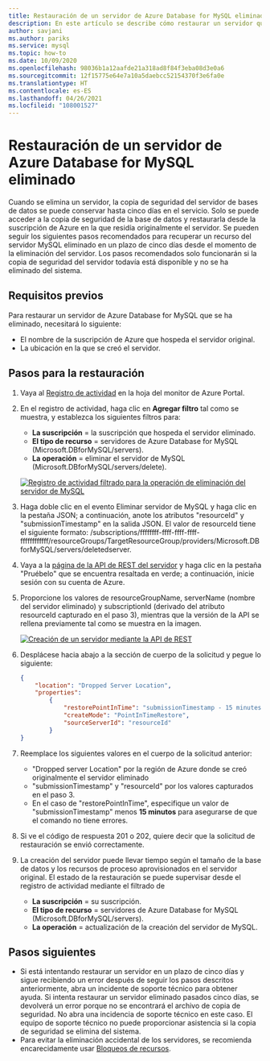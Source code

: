 ```yaml
---
title: Restauración de un servidor de Azure Database for MySQL eliminado
description: En este artículo se describe cómo restaurar un servidor que se ha eliminado en Azure Database for MySQL mediante Azure Portal.
author: savjani
ms.author: pariks
ms.service: mysql
ms.topic: how-to
ms.date: 10/09/2020
ms.openlocfilehash: 98036b1a12aafde21a318ad8f84f3eba08d3e0a6
ms.sourcegitcommit: 12f15775e64e7a10a5daebcc52154370f3e6fa0e
ms.translationtype: HT
ms.contentlocale: es-ES
ms.lasthandoff: 04/26/2021
ms.locfileid: "108001527"
---
```

# <a name="restore-a-deleted-azure-database-for-mysql-server"></a>Restauración de un servidor de Azure Database for MySQL eliminado

Cuando se elimina un servidor, la copia de seguridad del servidor de bases de datos se puede conservar hasta cinco días en el servicio. Solo se puede acceder a la copia de seguridad de la base de datos y restaurarla desde la suscripción de Azure en la que residía originalmente el servidor. Se pueden seguir los siguientes pasos recomendados para recuperar un recurso del servidor MySQL eliminado en un plazo de cinco días desde el momento de la eliminación del servidor. Los pasos recomendados solo funcionarán si la copia de seguridad del servidor todavía está disponible y no se ha eliminado del sistema. 

## <a name="pre-requisites"></a>Requisitos previos
Para restaurar un servidor de Azure Database for MySQL que se ha eliminado, necesitará lo siguiente:
- El nombre de la suscripción de Azure que hospeda el servidor original.
- La ubicación en la que se creó el servidor.

## <a name="steps-to-restore"></a>Pasos para la restauración

1. Vaya al [Registro de actividad](https://ms.portal.azure.com/#blade/Microsoft_Azure_ActivityLog/ActivityLogBlade) en la hoja del monitor de Azure Portal. 

2. En el registro de actividad, haga clic en **Agregar filtro** tal como se muestra, y establezca los siguientes filtros para: 

    - **La suscripción** = la suscripción que hospeda el servidor eliminado.
    - **El tipo de recurso** = servidores de Azure Database for MySQL (Microsoft.DBforMySQL/servers). 
    - **La operación** = eliminar el servidor de MySQL (Microsoft.DBforMySQL/servers/delete). 
 
     [![Registro de actividad filtrado para la operación de eliminación del servidor de MySQL](./media/howto-restore-dropped-server/activity-log.png)](./media/howto-restore-dropped-server/activity-log.png#lightbox)
   
 3. Haga doble clic en el evento Eliminar servidor de MySQL y haga clic en la pestaña JSON; a continuación, anote los atributos "resourceId" y "submissionTimestamp" en la salida JSON. El valor de resourceId tiene el siguiente formato: /subscriptions/ffffffff-ffff-ffff-ffff-ffffffffffff/resourceGroups/TargetResourceGroup/providers/Microsoft.DBforMySQL/servers/deletedserver.
 
 4. Vaya a la [página de la API de REST del servidor](/rest/api/mysql/flexibleserver(preview)/servers/create) y haga clic en la pestaña "Pruébelo" que se encuentra resaltada en verde; a continuación, inicie sesión con su cuenta de Azure.
 
 5. Proporcione los valores de resourceGroupName, serverName (nombre del servidor eliminado) y subscriptionId (derivado del atributo resourceId capturado en el paso 3), mientras que la versión de la API se rellena previamente tal como se muestra en la imagen.
 
     [![Creación de un servidor mediante la API de REST](./media/howto-restore-dropped-server/create-server-from-rest-api.png)](./media/howto-restore-dropped-server/create-server-from-rest-api.png#lightbox)
  
 6. Desplácese hacia abajo a la sección de cuerpo de la solicitud y pegue lo siguiente:
 
    ```json
    {
        "location": "Dropped Server Location",  
        "properties": 
            {
                "restorePointInTime": "submissionTimestamp - 15 minutes",
                "createMode": "PointInTimeRestore",
                "sourceServerId": "resourceId"
            }
    }
    ```
7. Reemplace los siguientes valores en el cuerpo de la solicitud anterior:
   * "Dropped server Location" por la región de Azure donde se creó originalmente el servidor eliminado
   * "submissionTimestamp" y "resourceId" por los valores capturados en el paso 3. 
   * En el caso de "restorePointInTime", especifique un valor de "submissionTimestamp" menos **15 minutos** para asegurarse de que el comando no tiene errores.
   
8. Si ve el código de respuesta 201 o 202, quiere decir que la solicitud de restauración se envió correctamente. 

9. La creación del servidor puede llevar tiempo según el tamaño de la base de datos y los recursos de proceso aprovisionados en el servidor original. El estado de la restauración se puede supervisar desde el registro de actividad mediante el filtrado de 
   - **La suscripción** = su suscripción.
   - **El tipo de recurso** = servidores de Azure Database for MySQL (Microsoft.DBforMySQL/servers). 
   - **La operación** = actualización de la creación del servidor de MySQL.

## <a name="next-steps"></a>Pasos siguientes
- Si está intentando restaurar un servidor en un plazo de cinco días y sigue recibiendo un error después de seguir los pasos descritos anteriormente, abra un incidente de soporte técnico para obtener ayuda. Si intenta restaurar un servidor eliminado pasados cinco días, se devolverá un error porque no se encontrará el archivo de copia de seguridad. No abra una incidencia de soporte técnico en este caso. El equipo de soporte técnico no puede proporcionar asistencia si la copia de seguridad se elimina del sistema. 
- Para evitar la eliminación accidental de los servidores, se recomienda encarecidamente usar [Bloqueos de recursos](https://techcommunity.microsoft.com/t5/azure-database-for-mysql/preventing-the-disaster-of-accidental-deletion-for-your-mysql/ba-p/825222).

